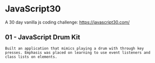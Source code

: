 # JavaScript30

A 30 day vanilla js coding challenge: https://javascript30.com/

## 01 - JavaScript Drum Kit
	Built an application that mimics playing a drum with through key presses. Emphasis was placed on learning to use event listeners and class lists on elements.
